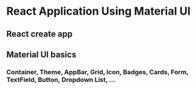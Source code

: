 # React Application Using Material UI

## React create app

## Material UI basics

### Container, Theme, AppBar, Grid, Icon, Badges, Cards, Form, TextField, Button, Dropdown List, ...



